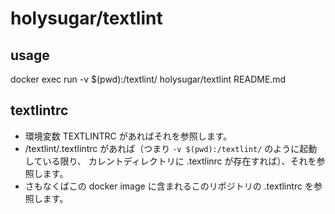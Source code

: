 # holysugar/textlint

## usage

docker exec run -v $(pwd):/textlint/ holysugar/textlint README.md

## textlintrc

- 環境変数 TEXTLINTRC があればそれを参照します。
- /textlint/.textlintrc があれば（つまり `-v $(pwd):/textlint/` のように起動している限り、
  カレントディレクトリに .textlinrc が存在すれば）、それを参照します。
- さもなくばこの docker image に含まれるこのリポジトリの .textlintrc を参照します。

